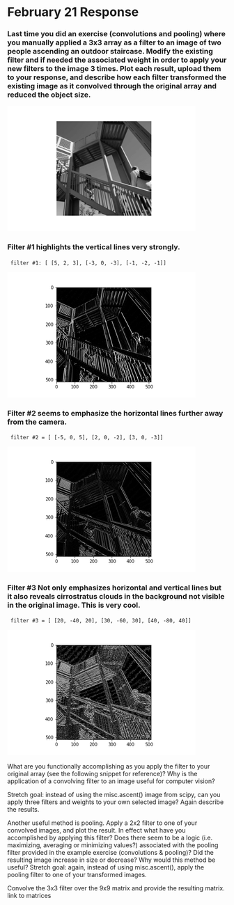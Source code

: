 # February 21 Response

### Last time you did an exercise (convolutions and pooling) where you manually applied a 3x3 array as a filter to an image of two people ascending an outdoor staircase. Modify the existing filter and if needed the associated weight in order to apply your new filters to the image 3 times. Plot each result, upload them to your response, and describe how each filter transformed the existing image as it convolved through the original array and reduced the object size.

![](ascent.png)



### Filter #1 highlights the vertical lines very strongly.

<code> filter #1: [ [5, 2, 3], [-3, 0, -3], [-1, -2, -1]] </code>


![](detailed.png)



### Filter #2 seems to emphasize the horizontal lines further away from the camera.

<code> filter #2 = [ [-5, 0, 5], [2, 0, -2], [3, 0, -3]] </code>

![](blend.png)

### Filter #3 Not only emphasizes horizontal and vertical lines but it also reveals cirrostratus clouds in the background not visible in the original image. This is very cool.

<code> filter #3 = [ [20, -40, 20], [30, -60, 30], [40, -80, 40]] </code>

![](clouds.png)




What are you functionally accomplishing as you apply the filter to your original array (see the following snippet for reference)? Why is the application of a convolving filter to an image useful for computer vision? 

Stretch goal: instead of using the misc.ascent() image from scipy, can you apply three filters and weights to your own selected image? Again describe the results.


Another useful method is pooling. Apply a 2x2 filter to one of your convolved images, and plot the result. In effect what have you accomplished by applying this filter? Does there seem to be a logic (i.e. maximizing, averaging or minimizing values?) associated with the pooling filter provided in the example exercise (convolutions & pooling)? Did the resulting image increase in size or decrease? Why would this method be useful? Stretch goal: again, instead of using misc.ascent(), apply the pooling filter to one of your transformed images.


Convolve the 3x3 filter over the 9x9 matrix and provide the resulting matrix. link to matrices
